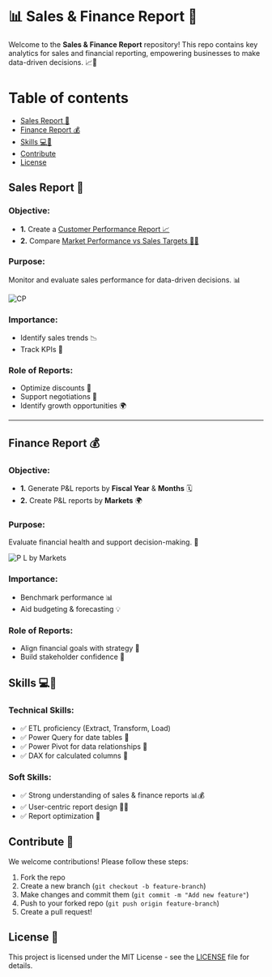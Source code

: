# 📊 Sales & Finance Report 🧾
Welcome to the **Sales & Finance Report** repository! This repo contains key analytics for sales and financial reporting, empowering businesses to make data-driven decisions. 📈💼

Table of contents
=================
<!--ts-->
- [Sales Report 🚀](#sales-report-)
- [Finance Report 💰](#finance-report-)
- [Skills 💻🧠](#skills-)
- [Contribute](#contribute-)
- [License](#license-)
<!--te-->
  

## Sales Report 🚀

### Objective:
- **1.** Create a [Customer Performance Report 📈]([link-to-report])
- **2.** Compare [Market Performance vs Sales Targets 💼🎯]("https://github.com/RohitDusane/Excel-Sales-Finance-Report/blob/main/Market%20vs%20Target.pdf")

### Purpose:
Monitor and evaluate sales performance for data-driven decisions. 📊

![CP](https://github.com/user-attachments/assets/9c96f2c6-b488-4c38-9e26-9e4deb3a19f9)

### Importance:
- Identify sales trends 📉
- Track KPIs 📍

### Role of Reports:
- Optimize discounts 💸
- Support negotiations 🤝
- Identify growth opportunities 🌍
------------------------------------------------------------------------------------------------------------------
 ## Finance Report 💰

### Objective:
- **1.** Generate P&L reports by **Fiscal Year** & **Months** 🗓️
- **2.** Create P&L reports by **Markets** 🌍

### Purpose:
Evaluate financial health and support decision-making. 💼

![P L by Markets](https://github.com/user-attachments/assets/4a31da2a-5d42-4129-b4f8-146f68242629)

### Importance:
- Benchmark performance 📊
- Aid budgeting & forecasting 💡

### Role of Reports:
- Align financial goals with strategy 🎯
- Build stakeholder confidence 🏦

## Skills 💻🧠

### Technical Skills:
- ✅ ETL proficiency (Extract, Transform, Load)
- ✅ Power Query for date tables 📅
- ✅ Power Pivot for data relationships 🔗
- ✅ DAX for calculated columns 📏

### Soft Skills:
- ✅ Strong understanding of sales & finance reports 📊💰
- ✅ User-centric report design 🧑‍💼
- ✅ Report optimization 🔄

## Contribute 🤝
We welcome contributions! Please follow these steps:
1. Fork the repo
2. Create a new branch (`git checkout -b feature-branch`)
3. Make changes and commit them (`git commit -m "Add new feature"`)
4. Push to your forked repo (`git push origin feature-branch`)
5. Create a pull request!

## License 📜
This project is licensed under the MIT License - see the [LICENSE](LICENSE) file for details.

